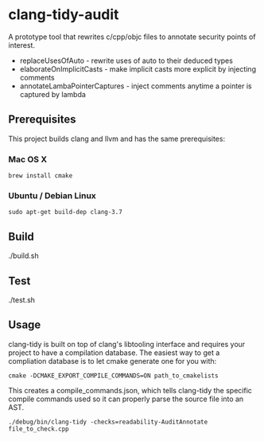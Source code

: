 # clang-tidy-audit

A prototype tool that rewrites c/cpp/objc files to annotate security points of interest.

 * replaceUsesOfAuto - rewrite uses of auto to their deduced types
 * elaborateOnImplicitCasts - make implicit casts more explicit by injecting comments
 * annotateLambaPointerCaptures - inject comments anytime a pointer is captured by lambda 

## Prerequisites

This project builds clang and llvm and has the same prerequisites:

### Mac OS X
```
brew install cmake
```

### Ubuntu / Debian Linux
```
sudo apt-get build-dep clang-3.7
```

## Build

   ./build.sh

## Test

  ./test.sh

## Usage

clang-tidy is built on top of clang's libtooling interface and requires your project to have a compilation database. The easiest way to get a compliation database is to let cmake generate one for you with:
```
cmake -DCMAKE_EXPORT_COMPILE_COMMANDS=ON path_to_cmakelists
```

This creates a compile\_commands.json, which tells clang-tidy the specific compile commands used so it can properly parse the source file into an AST.

```
./debug/bin/clang-tidy -checks=readability-AuditAnnotate file_to_check.cpp
```
